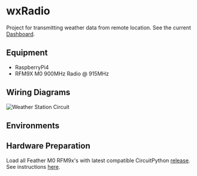 # wxRadio
Project for transmitting weather data from remote location. See the current [Dashboard](https://busbykt.pythonanywhere.com/).


## Equipment
- RaspberryPi4
- RFM9X M0 900MHz Radio @ 915MHz

## Wiring Diagrams
![Weather Station Circuit](https://i.imgur.com/87cvz4o.png)

## Environments

## Hardware Preparation
Load all Feather M0 RFM9x's with latest compatible CircuitPython [release](https://circuitpython.org/board/feather_m0_rfm9x/). See instructions [here](https://learn.adafruit.com/welcome-to-circuitpython/non-uf2-installation).
